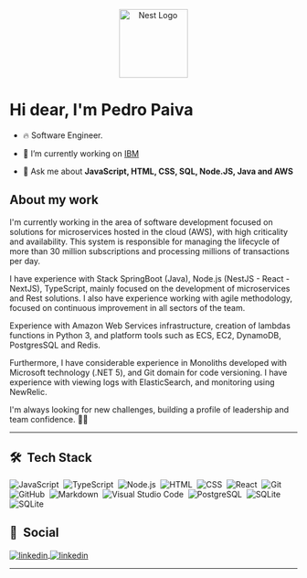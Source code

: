 <p align="center">
  <a href="https://ibm.com" target="blank"><img src="https://user-images.githubusercontent.com/54330692/222873278-c4c5a977-d567-45cc-a8f5-a038385db09e.png" width="120" alt="Nest Logo" /></a>
</p>

<h1 align="left">Hi dear, I'm Pedro Paiva</h1>


- 🔥 Software Engineer.

- 🐝 I’m currently working on [IBM](https://www.ibm.com/)

- 💬 Ask me about **JavaScript, HTML, CSS, SQL, Node.JS, Java and AWS**

## About my work

I'm currently working in the area of software development focused on solutions for microservices hosted in the cloud (AWS), with high criticality and availability. This system is responsible for managing the lifecycle of more than 30 million subscriptions and processing millions of transactions per day.

I have experience with Stack SpringBoot (Java), Node.js (NestJS - React - NextJS), TypeScript, mainly focused on the development of microservices and Rest solutions. I also have experience working with agile methodology, focused on continuous improvement in all sectors of the team.

Experience with Amazon Web Services infrastructure, creation of lambdas functions in Python 3, and platform tools such as ECS, EC2, DynamoDB, PostgresSQL and Redis.

Furthermore, I have considerable experience in Monoliths developed with Microsoft technology (.NET 5), and Git domain for code versioning. I have experience with viewing logs with ElasticSearch, and monitoring using NewRelic.

I'm always looking for new challenges, building a profile of leadership and team confidence. 👨‍💻

---

## 🛠 &nbsp;Tech Stack


![JavaScript](https://img.shields.io/badge/-JavaScript-05122A?style=flat&logo=javascript)&nbsp;
![TypeScript](https://img.shields.io/badge/-TypeScript-05122A?style=flat&logo=typescript)&nbsp;
![Node.js](https://img.shields.io/badge/-Node.js-05122A?style=flat&logo=node.js)&nbsp;
![HTML](https://img.shields.io/badge/-HTML-05122A?style=flat&logo=HTML5)&nbsp;
![CSS](https://img.shields.io/badge/-CSS-05122A?style=flat&logo=CSS3&logoColor=1572B6)&nbsp;
![React](https://img.shields.io/badge/-React-05122A?style=flat&logo=react)&nbsp;
![Git](https://img.shields.io/badge/-Git-05122A?style=flat&logo=git)&nbsp;
![GitHub](https://img.shields.io/badge/-GitHub-05122A?style=flat&logo=github)&nbsp;
![Markdown](https://img.shields.io/badge/-Markdown-05122A?style=flat&logo=markdown)&nbsp;
![Visual Studio Code](https://img.shields.io/badge/-Visual%20Studio%20Code-05122A?style=flat&logo=visual-studio-code&logoColor=007ACC)&nbsp;
![PostgreSQL](https://img.shields.io/badge/-PostgreSQL-05122A?style=flat&logo=postgresql)&nbsp;
![SQLite](https://img.shields.io/badge/-SQLite-05122A?style=flat&logo=sqlite)&nbsp;
![SQLite](https://img.shields.io/badge/-SpringBoot-05122A?style=flat&logo=springboot)&nbsp;
 
## 🧒 &nbsp;Social 

<a href="https://www.linkedin.com/in/pedro-paiva-015/" target="_blank">
  <img align="center" src="https://img.shields.io/badge/-pedropaiva1-05122A?style=flat&logo=linkedin" alt="linkedin"/>
</a>
<a href="mailto: pedro.paivahmp@gmail.com" target="_blank">
  <img align="center" src="https://img.shields.io/badge/-pedropaiva1-05122A?style=flat&logo=gmail" alt="linkedin"/>
</a>

---
